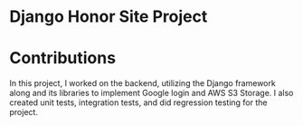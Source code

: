 # Django Honor Site Project

# Contributions
In this project, I worked on the backend, utilizing the Django framework along and its libraries to implement Google login and AWS S3 Storage. 
I also created unit tests, integration tests, and did regression testing for the project.
